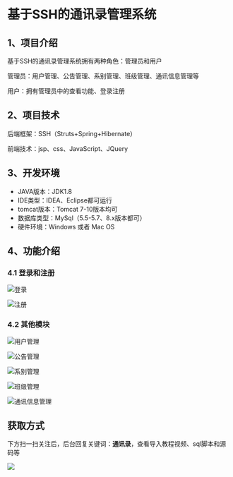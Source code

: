 # 基于SSH的通讯录管理系统

## 1、项目介绍

基于SSH的通讯录管理系统拥有两种角色：管理员和用户

管理员：用户管理、公告管理、系别管理、班级管理、通讯信息管理等

用户：拥有管理员中的查看功能、登录注册


## 2、项目技术

后端框架：SSH（Struts+Spring+Hibernate）

前端技术：jsp、css、JavaScript、JQuery

## 3、开发环境

- JAVA版本：JDK1.8
- IDE类型：IDEA、Eclipse都可运行
- tomcat版本：Tomcat 7-10版本均可
- 数据库类型：MySql（5.5-5.7、8.x版本都可） 
- 硬件环境：Windows 或者 Mac OS


## 4、功能介绍

### 4.1 登录和注册

![登录](https://www.codeshop.fun/Typora-Images/202212262144000.jpg)

![注册](https://www.codeshop.fun/Typora-Images/202212262145759.jpg)

### 4.2 其他模块

![用户管理](https://www.codeshop.fun/Typora-Images/202212262145050.jpg)

![公告管理](https://www.codeshop.fun/Typora-Images/202212262145731.jpg)

![系别管理](https://www.codeshop.fun/Typora-Images/202212262145509.jpg)

![班级管理](https://www.codeshop.fun/Typora-Images/202212262145336.jpg)

![通讯信息管理](https://www.codeshop.fun/Typora-Images/202212262145203.jpg)

## 获取方式

下方扫一扫关注后，后台回复关键词：**通讯录**，查看导入教程视频、sql脚本和源码等

 ![](https://www.codeshop.fun/Typora-Images/202205281253739.png)
